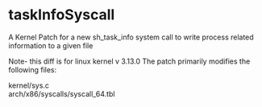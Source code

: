 # taskInfoSyscall
A Kernel Patch for a new sh_task_info system call to write process related information to a given file

Note- this diff is for linux kernel v 3.13.0
The patch primarily modifies the following files:

kernel/sys.c<br>
arch/x86/syscalls/syscall_64.tbl
